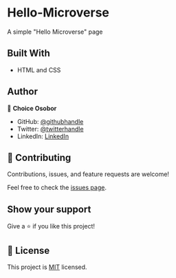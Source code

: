 # Hello-Microverse

A simple "Hello Microverse" page

## Built With

- HTML and CSS

## Author

👤 **Choice Osobor**

- GitHub: [@githubhandle](https://github.com/Suigeneriz)
- Twitter: [@twitterhandle](https://twitter.com/Suigeneriz_)
- LinkedIn: [LinkedIn](https://www.linkedin.com/in/choice-osobor/)

## 🤝 Contributing

Contributions, issues, and feature requests are welcome!

Feel free to check the [issues page](../../issues/).

## Show your support

Give a ⭐️ if you like this project!

## 📝 License

This project is [MIT](./MIT.md) licensed.
